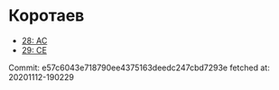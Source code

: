 # Коротаев
- [28: AC](28.md)
- [29: CE](29.md)

Commit: e57c6043e718790ee4375163deedc247cbd7293e
 fetched at: 20201112-190229

